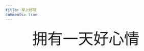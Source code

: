 ```yaml
---
title: 早上好呀
comments: true
---
```


<link rel="stylesheet" href="https://cdn.jsdelivr.net/npm/aplayer/dist/APlayer.min.css">
<script src="https://cdn.jsdelivr.net/npm/aplayer/dist/APlayer.min.js"></script>
<script src="https://cdn.jsdelivr.net/npm/meting@2/dist/Meting.min.js"></script>
<meting-js server="netease" type="song" id="34779102" autoplay="true"></meting-js>
<center><font size=10>拥有一天好心情</font></center>